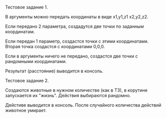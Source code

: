Тестовое задание 1.

В аргументы можно передать координаты в виде x1,y1,z1 x2,y2,z2.

Если передано 2 параметра, создадутся две точки по заданным координатам.

Если передан 1 параметр, создастся точки с этими координатами. Вторая точка создастся
с координатами 0,0,0.

Если в аргументы ничего не передано, создастся две точки с рандомными координатами.

Результат (расстояние) выводится в консоль.

Тестовое задание 2.

Создаются животные в нужном количестве (как в ТЗ), в корутине запускается их "жизнь".
Действия выбираются рандомно. 

Дейстиве выводится в консоль. После случайного количества действий животное умирает.

